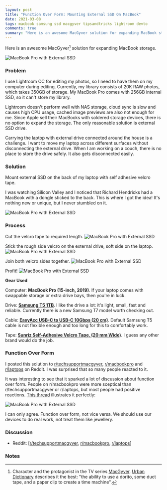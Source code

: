 ```yaml
---
layout: post
title: "Function Over Form: Mounting External SSD On MacBook"
date: 2021-03-08
tags: macbook samsung ssd macgyver tipsandtricks lightroom devto
comments: true
summary: "Here is an awesome MacGyver solution for expanding MacBook storage. Mounting external SSD on the back of a laptop with self adhesive velcro tape."
---
```

Here is an awesome MacGyver[^1] solution for expanding MacBook storage.

![MacBook Pro with External SSD](/assets/images/2021/macbook-ssd-1.jpg)

### Problem
I use Lightroom CC for editing my photos, so I need to have them on my computer during editing. Currently, my library consists of 20K RAW photos, which takes 350GB of storage. My MacBook Pro comes with 256GB internal SSD, so it can't store my library.

Lightroom doesn't perform well with NAS storage, cloud sync is slow and causes high CPU usage, cached image previews are also not enough for me. Since Apple sell their MacBooks with soldered storage devices, there is no option to expand the storage. The only reasonable solution is external SSD drive.

Carrying the laptop with external drive connected around the house is a challenge. I want to move my laptop across different surfaces without disconnecting the external drive. When I am working on a couch, there is no place to store the drive safely. It also gets disconnected easily.

### Solution

Mount external SSD on the back of my laptop with self adhesive velcro tape.

I was watching Silicon Valley and I noticed that Richard Hendricks had a MacBook with a dongle sticked to the back. This is where I got the idea!
It's nothing new or unique, but I never stumbled on it.

![MacBook Pro with External SSD](/assets/images/2021/apple-macbook-laptop-used-by-thomas-middleditch-as-richard-hendricks-in-silicon-valley-s6e1.jpg)

### Process

Cut the velcro tape to required length.
![MacBook Pro with External SSD](/assets/images/2021/macbook-ssd-2.jpg)

Stick the rough side velcro on the external drive, soft side on the laptop.
![MacBook Pro with External SSD](/assets/images/2021/macbook-ssd-3.jpg)

Join both velcro sides together.
![MacBook Pro with External SSD](/assets/images/2021/macbook-ssd-4.jpg)

Profit!
![MacBook Pro with External SSD](/assets/images/2021/macbook-ssd-5.jpg)

**Gear Used**

Computer: **MacBook Pro (15-inch, 2019)**. If your laptop comes with swappable storage or extra drive bays, then you're in luck.

Drive: **[Samsung T5 1TB](https://www.amazon.com/Samsung-T5-Portable-SSD-MU-PA1T0B/dp/B073H552FJ)**. I like the drive a lot: it's light, small, fast and reliable. Currently there is a new Samsung T7 model worth checking out.

Cable: **[EasyAcc USB-C to USB-C 10Gbps (20 cm)](https://www.amazon.com/dp/B08F9ZTN2J/ref=cm_sw_em_r_mt_dp_5SK71RET7RMZD38PWM5P)**. Default Samsung T5 cable is not flexible enough and too long for this to comfortably work.

Tape: **[Sunriz Self-Adhesive Velcro Tape, (20 mm Wide)](https://www.amazon.de/gp/product/B085NZ5JVT/ref=ppx_yo_dt_b_asin_title_o00_s01?ie=UTF8&psc=1)**. I guess any other brand would do the job.

### Function Over Form
I posted this solution to [r/techsupportmacgyver](https://www.reddit.com/r/techsupportmacgyver/comments/lyfioa/solution_for_external_ssd/), [r/macbookpro](https://www.reddit.com/r/macbookpro/comments/lyz5jq/solution_for_external_ssd/) and [r/laptops](https://www.reddit.com/r/laptops/comments/lyz5bf/solution_for_external_ssd/) on Reddit. I was surprised that so many people reacted to it.

It was interesting to see that it sparked a lot of discussion about function over form. People on r/macbookpro were more sceptical than r/techsupportmacgyver or r/laptops, but most people had positive reactions. [This thread](https://www.reddit.com/r/macbookpro/comments/lyz5jq/solution_for_external_ssd/gpyfaei?utm_source=share&utm_medium=web2x&context=3) illustrates it perfectly:

![MacBook Pro with External SSD](/assets/images/2021/macbook-reddit-screenshot.png)

I can only agree. Function over form, not vice versa. We should use our devices to do real work, not treat them like jewellery.

### Discussion
- Reddit: [[r/techsupportmacgyver](https://www.reddit.com/r/techsupportmacgyver/comments/lyfioa/solution_for_external_ssd), [r/macbookpro](https://www.reddit.com/r/macbookpro/comments/lyz5jq/solution_for_external_ssd), [r/laptops](https://www.reddit.com/r/laptops/comments/lyz5bf/solution_for_external_ssd)]

### Notes
[^1]:Character and the protagonist in the TV series [MacGyver](https://www.imdb.com/title/tt0088559). [Urban Dictionary](https://www.urbandictionary.com/define.php?term=Macgyver) describes it the best: "the ability to use a dorito, some duct tape, and a paper clip to create a time machine".
